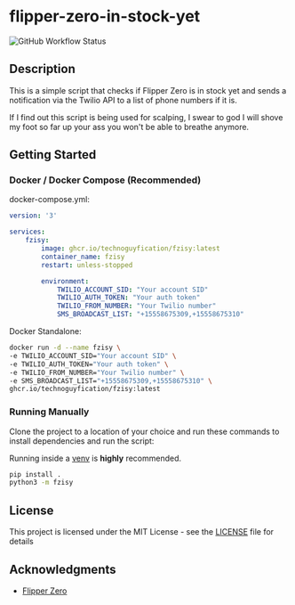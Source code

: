# flipper-zero-in-stock-yet

![GitHub Workflow Status](https://img.shields.io/github/actions/workflow/status/technoguyfication/flipper-zero-in-stock-yet/docker-publish.yml)

## Description

This is a simple script that checks if Flipper Zero is in stock yet and sends a notification via the Twilio API to a list of phone numbers if it is.

If I find out this script is being used for scalping, I swear to god I will shove my foot so far up your ass you won't be able to breathe anymore.

## Getting Started

### Docker / Docker Compose (Recommended)

docker-compose.yml:

```yaml
version: '3'

services:
    fzisy:
        image: ghcr.io/technoguyfication/fzisy:latest
        container_name: fzisy
        restart: unless-stopped

        environment:
            TWILIO_ACCOUNT_SID: "Your account SID"
            TWILIO_AUTH_TOKEN: "Your auth token"
            TWILIO_FROM_NUMBER: "Your Twilio number"
            SMS_BROADCAST_LIST: "+15558675309,+15558675310"
```
        
Docker Standalone:

```bash
docker run -d --name fzisy \
-e TWILIO_ACCOUNT_SID="Your account SID" \
-e TWILIO_AUTH_TOKEN="Your auth token" \
-e TWILIO_FROM_NUMBER="Your Twilio number" \
-e SMS_BROADCAST_LIST="+15558675309,+15558675310" \
ghcr.io/technoguyfication/fzisy:latest
```

### Running Manually

Clone the project to a location of your choice and run these commands to install dependencies and run the script:

Running inside a [venv](https://docs.python.org/3/library/venv.html) is **highly** recommended.

```bash
pip install .
python3 -m fzisy
```

## License

This project is licensed under the MIT License - see the [LICENSE](LICENSE) file for details

## Acknowledgments

* [Flipper Zero](https://flipperzero.one/)
